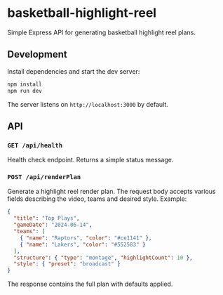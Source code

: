 # basketball-highlight-reel

Simple Express API for generating basketball highlight reel plans.

## Development

Install dependencies and start the dev server:

```bash
npm install
npm run dev
```

The server listens on `http://localhost:3000` by default.

## API

### `GET /api/health`

Health check endpoint. Returns a simple status message.

### `POST /api/renderPlan`

Generate a highlight reel render plan. The request body accepts various
fields describing the video, teams and desired style. Example:

```json
{
  "title": "Top Plays",
  "gameDate": "2024-06-14",
  "teams": [
    { "name": "Raptors", "color": "#ce1141" },
    { "name": "Lakers", "color": "#552583" }
  ],
  "structure": { "type": "montage", "highlightCount": 10 },
  "style": { "preset": "broadcast" }
}
```

The response contains the full plan with defaults applied.
